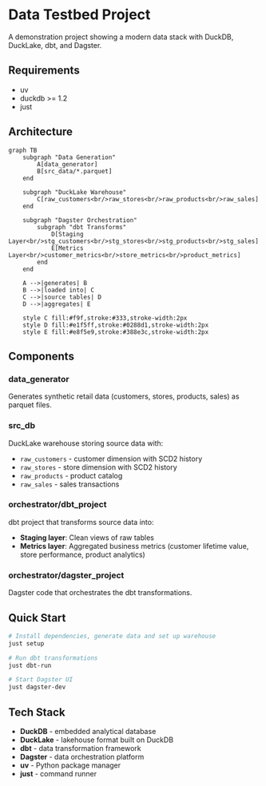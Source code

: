# Data Testbed Project

A demonstration project showing a modern data stack with DuckDB, DuckLake, dbt, and Dagster.

## Requirements
* uv
* duckdb >= 1.2
* just

## Architecture

```mermaid
graph TB
    subgraph "Data Generation"
        A[data_generator]
        B[src_data/*.parquet]
    end

    subgraph "DuckLake Warehouse"
        C[raw_customers<br/>raw_stores<br/>raw_products<br/>raw_sales]
    end

    subgraph "Dagster Orchestration"
        subgraph "dbt Transforms"
            D[Staging Layer<br/>stg_customers<br/>stg_stores<br/>stg_products<br/>stg_sales]
            E[Metrics Layer<br/>customer_metrics<br/>store_metrics<br/>product_metrics]
        end
    end

    A -->|generates| B
    B -->|loaded into| C
    C -->|source tables| D
    D -->|aggregates| E

    style C fill:#f9f,stroke:#333,stroke-width:2px
    style D fill:#e1f5ff,stroke:#0288d1,stroke-width:2px
    style E fill:#e8f5e9,stroke:#388e3c,stroke-width:2px
```

## Components

### data_generator
Generates synthetic retail data (customers, stores, products, sales) as parquet files.

### src_db
DuckLake warehouse storing source data with:
- `raw_customers` - customer dimension with SCD2 history
- `raw_stores` - store dimension with SCD2 history
- `raw_products` - product catalog
- `raw_sales` - sales transactions

### orchestrator/dbt_project
dbt project that transforms source data into:
- **Staging layer**: Clean views of raw tables
- **Metrics layer**: Aggregated business metrics (customer lifetime value, store performance, product analytics)

### orchestrator/dagster_project
Dagster code that orchestrates the dbt transformations.

## Quick Start

```bash
# Install dependencies, generate data and set up warehouse
just setup

# Run dbt transformations
just dbt-run

# Start Dagster UI
just dagster-dev
```

## Tech Stack

- **DuckDB** - embedded analytical database
- **DuckLake** - lakehouse format built on DuckDB
- **dbt** - data transformation framework
- **Dagster** - data orchestration platform
- **uv** - Python package manager
- **just** - command runner
